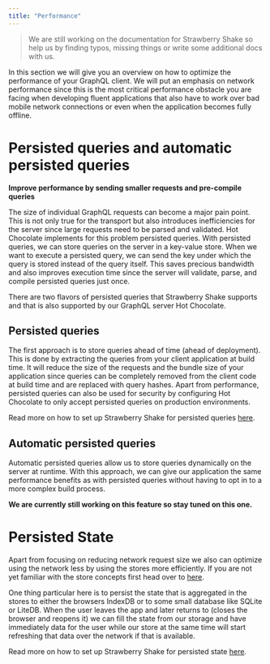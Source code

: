 ```yaml
---
title: "Performance"
---
```


> We are still working on the documentation for Strawberry Shake so help us by finding typos, missing things or write some additional docs with us.

In this section we will give you an overview on how to optimize the performance of your GraphQL client. We will put an emphasis on network performance since this is the most critical performance obstacle you are facing when developing fluent applications that also have to work over bad mobile network connections or even when the application becomes fully offline.

# Persisted queries and automatic persisted queries

**Improve performance by sending smaller requests and pre-compile queries**

The size of individual GraphQL requests can become a major pain point. This is not only true for the transport but also introduces inefficiencies for the server since large requests need to be parsed and validated. Hot Chocolate implements for this problem persisted queries. With persisted queries, we can store queries on the server in a key-value store. When we want to execute a persisted query, we can send the key under which the query is stored instead of the query itself. This saves precious bandwidth and also improves execution time since the server will validate, parse, and compile persisted queries just once.

There are two flavors of persisted queries that Strawberry Shake supports and that is also supported by our GraphQL server Hot Chocolate.

## Persisted queries

The first approach is to store queries ahead of time (ahead of deployment).
This is done by extracting the queries from your client application at build time. It will reduce the size of the requests and the bundle size of your application since queries can be completely removed from the client code at build time and are replaced with query hashes. Apart from performance, persisted queries can also be used for security by configuring Hot Chocolate to only accept persisted queries on production environments.

Read more on how to set up Strawberry Shake for persisted queries [here](/docs/strawberryshake/performance/persisted-queries).

## Automatic persisted queries

Automatic persisted queries allow us to store queries dynamically on the server at runtime. With this approach, we can give our application the same performance benefits as with persisted queries without having to opt in to a more complex build process.

**We are currently still working on this feature so stay tuned on this one.**

# Persisted State

Apart from focusing on reducing network request size we also can optimize using the network less by using the stores more efficiently. If you are not yet familiar with the store concepts first head over to [here](../caching).

One thing particular here is to persist the state that is aggregated in the stores to either the browsers IndexDB or to some small database like SQLite or LiteDB. When the user leaves the app and later returns to (closes the browser and reopens it) we can fill the state from our storage and have immediately data for the user while our store at the same time will start refreshing that data over the network if that is available.

Read more on how to set up Strawberry Shake for persisted state [here](/docs/strawberryshake/performance/persisted-state).

